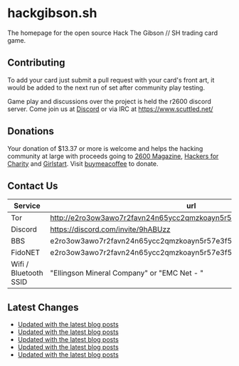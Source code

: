 # hackgibson.sh
The homepage for the open source Hack The Gibson // SH trading card game.


## Contributing

To add your card just submit a pull request with your card's front art, it would be added to the next run of set after community play testing.

Game play and discussions over the project is held the r2600 discord server. Come join us at [Discord](https://discord.com/invite/9hABUzz) or via IRC at https://www.scuttled.net/


## Donations

Your donation of $13.37 or more is welcome and helps the hacking community at large with proceeds going to [2600 Magazine](https://2600.com/), [Hackers for Charity](https://hackersforcharity.org) and [Girlstart](https://girlstart.org).  Visit [buymeacoffee](https://www.buymeacoffee.com/hackgibson.sh) to donate.


## Contact Us

Service | url
-|-
Tor | http://e2ro3ow3awo7r2favn24n65ycc2qmzkoayn5r57e3f56nvjwdcgg32ad.onion
Discord | https://discord.com/invite/9hABUzz
BBS | e2ro3ow3awo7r2favn24n65ycc2qmzkoayn5r57e3f56nvjwdcgg32ad.onion:23
FidoNET | e2ro3ow3awo7r2favn24n65ycc2qmzkoayn5r57e3f56nvjwdcgg32ad.onion:24554
Wifi / Bluetooth SSID | "Ellingson Mineral Company" or "EMC Net - <fidonet address>"

## Latest Changes
<!-- BLOG-POST-LIST:START -->
- [Updated with the latest blog posts](https://github.com/DFW2600/hackgibson.sh/commit/9cf3fd1a489cfdc6e7d42b7e860bf87056111f2c)
- [Updated with the latest blog posts](https://github.com/DFW2600/hackgibson.sh/commit/caf1a9819a9ae3725722542685cefb654ca8102f)
- [Updated with the latest blog posts](https://github.com/DFW2600/hackgibson.sh/commit/d6e2a97563819893fe833ea67e2c822d821d3170)
- [Updated with the latest blog posts](https://github.com/DFW2600/hackgibson.sh/commit/c143b35ba5163a4d8d6e63f13dc020c8bec870b3)
- [Updated with the latest blog posts](https://github.com/DFW2600/hackgibson.sh/commit/56f6ed25d9f84def5b29aaceeab2510decb03ae0)
<!-- BLOG-POST-LIST:END -->
